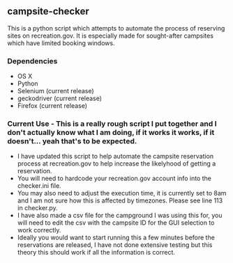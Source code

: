 ## campsite-checker

This is a python script which attempts to automate the process of reserving sites on recreation.gov.  It is especially made for sought-after campsites which have limited booking windows.

### Dependencies
* OS X
* Python
* Selenium (current release)
* geckodriver (current release)
* Firefox (current release)

### Current Use - This is a really rough script I put together and I don't actually know what I am doing, if it works it works, if it doesn't... yeah that's to be expected.
* I have updated this script to help automate the campsite reservation process at recreation.gov to help increase the likelyhood of getting a reservation.
* You will need to hardcode your recreation.gov account info into the checker.ini file.
* You may also need to adjust the execution time, it is currently set to 8am and I am not sure how this is affected by timezones. Please see line 113 in checker.py.
* I have also made a csv file for the campground I was using this for, you will need to edit the csv with the campsite ID for the GUI selection to work correctly. 
* Ideally you would want to start running this a few minutes before the reservations are released, I have not done extensive testing but this theory this should work if all the information is correct.



